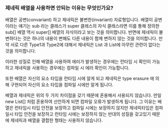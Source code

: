 ### 제네릭 배열을 사용하면 안되는 이유는 무엇인가요?

배열은 공변(convariant) 하고 제네릭은 불변한(invariant) 자료형입니다.
배열이 공변이라는 얘기는 sub 라는 클래스가 super 클래스의 자식 클래스라면 이를 통해 정의한 sub[] 배열 역시 super[] 배열의 자식이라고 보는 것을 의미합니다.
반면에 제네릭이 불변하다는 것은 하나의 내용이 변해도 다른 내용이 함께 변하지 않는 것을 의미합니다.
만약 서로 다른 Type1과 Type2에 대해서 제네릭은 List<type1> 과 List<type2>에 아무런 관련이 없다는 것을 의미합니다.

이러한 성질로 인해 배열을 사용하여 에러가 발생하는 경우에는 런타임 시 확인이 가능하고 제네릭을 사용하는 경우에는 컴파일 시 에러 확인이 가능합니다.
 
또한 배열은 자신의 요소 타입을 런타임 시에 알게 되고 제네릭은 type erasure 에 의해 구현되어 자신의 요소 타입을 컴파일 시에만 알게 됩니다.

배열과 제네릭은 위의 두 가지 차이점을 갖기 때문에 혼용해서 사용되지 않습니다. 만일 new List<E>[] 처럼 혼용하여 선언하게 되면 컴파일 오류가 발생하게 됩니다.
그 이유는 배열은 런타임시 타입 안전을 보장하고 컴파일 시에는 보장하지 않지만 제네릭타입은 컴파일시 타입 안전을 보장하고 런타임 시에는 보장하지 않는 반대의 성질을 갖고있기 때문에 제네릭과 배열을 결합한 형태는 사용하지 않습니다.
